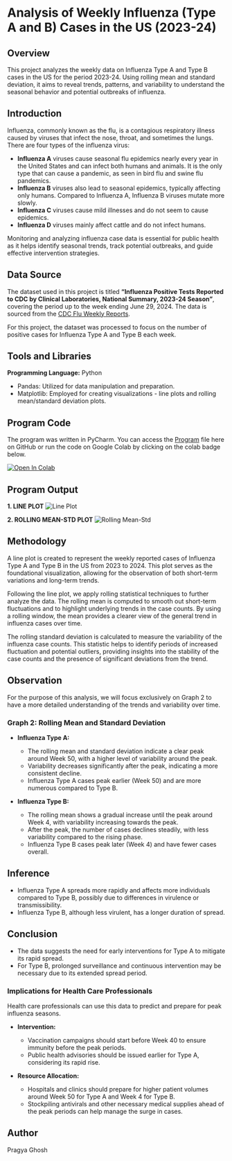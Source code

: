 # Analysis of Weekly Influenza (Type A and B) Cases in the US (2023-24)

## Overview
This project analyzes the weekly data on Influenza Type A and Type B cases in the US for the period 2023-24. Using rolling mean and standard deviation, it aims to reveal trends, patterns, and variability to understand the seasonal behavior and potential outbreaks of influenza.

## Introduction
Influenza, commonly known as the flu, is a contagious respiratory illness caused by viruses that infect the nose, throat, and sometimes the lungs. There are four types of the influenza virus:
- **Influenza A** viruses cause seasonal flu epidemics nearly every year in the United States and can infect both humans and animals. It is the only type that can cause a pandemic, as seen in bird flu and swine flu pandemics.
- **Influenza B** viruses also lead to seasonal epidemics, typically affecting only humans. Compared to Influenza A, Influenza B viruses mutate more slowly.
- **Influenza C** viruses cause mild illnesses and do not seem to cause epidemics.
- **Influenza D** viruses mainly affect cattle and do not infect humans.
  
Monitoring and analyzing influenza case data is essential for public health as it helps identify seasonal trends, track potential outbreaks, and guide effective intervention strategies.

## Data Source
The dataset used in this project is titled **“Influenza Positive Tests Reported to CDC by Clinical Laboratories, National Summary, 2023-24 Season”**, covering the period up to the week ending June 29, 2024. The data is sourced from the [CDC Flu Weekly Reports](https://www.cdc.gov/flu/weekly/index.htm).

For this project, the dataset was processed to focus on the number of positive cases for Influenza Type A and Type B each week.

## Tools and Libraries
**Programming Language:** Python
- Pandas: Utilized for data manipulation and preparation.
- Matplotlib: Employed for creating visualizations - line plots and rolling mean/standard deviation plots.

## Program Code
The program was written in PyCharm. You can access the [Program](Program) file here on GitHub or run the code on Google Colab by clicking on the colab badge below.

[![Open In Colab](https://colab.research.google.com/assets/colab-badge.svg)](https://colab.research.google.com/drive/1ngtyjvaxjVPGCdPp1-BmUKRg6b4Lrhzp)
## Program Output
**1. LINE PLOT**
![Line Plot](https://github.com/user-attachments/assets/f7e16ca2-4a9d-48cc-a84a-99b379533118)

**2. ROLLING MEAN-STD PLOT**
![Rolling Mean-Std](https://github.com/user-attachments/assets/f4cd599f-38e7-4596-8d84-6756e2edf75b)

## Methodology
A line plot is created to represent the weekly reported cases of Influenza Type A and Type B in the US from 2023 to 2024. This plot serves as the foundational visualization, allowing for the observation of both short-term variations and long-term trends.

Following the line plot, we apply rolling statistical techniques to further analyze the data. The rolling mean is computed to smooth out short-term fluctuations and to highlight underlying trends in the case counts. By using a rolling window, the mean provides a clearer view of the general trend in influenza cases over time.

The rolling standard deviation is calculated to measure the variability of the influenza case counts. This statistic helps to identify periods of increased fluctuation and potential outliers, providing insights into the stability of the case counts and the presence of significant deviations from the trend.

## Observation
For the purpose of this analysis, we will focus exclusively on Graph 2 to have a more detailed understanding of the trends and variability over time.

### Graph 2: Rolling Mean and Standard Deviation

- **Influenza Type A:**
  - The rolling mean and standard deviation indicate a clear peak around Week 50, with a higher level of variability around the peak.
  - Variability decreases significantly after the peak, indicating a more consistent decline.
  - Influenza Type A cases peak earlier (Week 50) and are more numerous compared to Type B.
    
- **Influenza Type B:**
  - The rolling mean shows a gradual increase until the peak around Week 4, with variability increasing towards the peak.
  - After the peak, the number of cases declines steadily, with less variability compared to the rising phase.
  - Influenza Type B cases peak later (Week 4) and have fewer cases overall.

## Inference
- Influenza Type A spreads more rapidly and affects more individuals compared to Type B, possibly due to differences in virulence or transmissibility.
- Influenza Type B, although less virulent, has a longer duration of spread.

## Conclusion
- The data suggests the need for early interventions for Type A to mitigate its rapid spread.
- For Type B, prolonged surveillance and continuous intervention may be necessary due to its extended spread period.

### Implications for Health Care Professionals
Health care professionals can use this data to predict and prepare for peak influenza seasons.

- **Intervention:**
  - Vaccination campaigns should start before Week 40 to ensure immunity before the peak periods.
  - Public health advisories should be issued earlier for Type A, considering its rapid rise.
    
- **Resource Allocation:**
  - Hospitals and clinics should prepare for higher patient volumes around Week 50 for Type A and Week 4 for Type B.
  - Stockpiling antivirals and other necessary medical supplies ahead of the peak periods can help manage the surge in cases.

## Author
Pragya Ghosh
